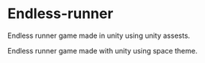 # Endless-runner
Endless runner game made in unity using unity assests.


Endless runner game made with unity using space theme.
